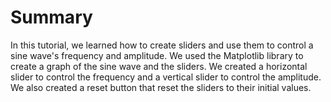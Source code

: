 # Summary

In this tutorial, we learned how to create sliders and use them to control a sine wave's frequency and amplitude. We used the Matplotlib library to create a graph of the sine wave and the sliders. We created a horizontal slider to control the frequency and a vertical slider to control the amplitude. We also created a reset button that reset the sliders to their initial values.
